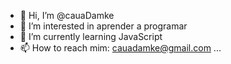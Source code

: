 - 👋 Hi, I’m @cauaDamke
- 👀 I’m interested in aprender a programar
- 🌱 I’m currently learning JavaScript
- 📫 How to reach mim: cauadamke@gmail.com ...

<!---
cauaDamke/cauaDamke is a ✨ special ✨ repository because its `README.md` (this file) appears on your GitHub profile.
You can click the Preview link to take a look at your changes.
--->
